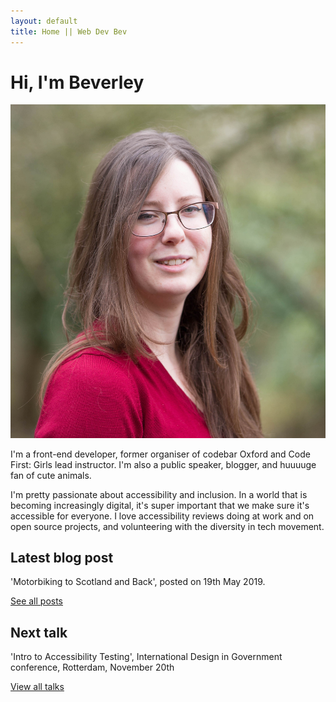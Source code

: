 ```yaml
---
layout: default
title: Home || Web Dev Bev
---
```

<div class="bio">
	<div class="bio--left">
		<h1 class="bio__title">Hi, I'm Beverley</h1>
		<img src="/assets/images/personal-photo.jpg" class="bio__photo" alt=""/>
		<p class="bio__text">I'm a front-end developer, former organiser of codebar Oxford and Code First: Girls lead instructor. I'm also a public speaker, blogger, and huuuuge fan of cute animals.</p>
		<p class="bio__text">I'm pretty passionate about accessibility and inclusion. In a world that is becoming increasingly digital, it's super important that we make sure it's accessible for everyone. I love accessibility reviews doing at work and on open source projects, and volunteering with the diversity in tech movement.</p> 
	</div>
	<div class="bio--right">
		<h2>Latest blog post</h2>
		<p>'Motorbiking to Scotland and Back', posted on 19th May 2019.</p>
		<a class="button bio__button" href="./blog.html">See all posts</a>
		<h2 class="bio__sub-title">Next talk</h2>
		<p>'Intro to Accessibility Testing', International Design in Government conference, Rotterdam, November 20th</p>
		<a class="button bio__button" href="./talks.html">View all talks</a>
	</div>
</div>